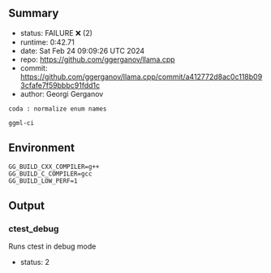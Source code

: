 ## Summary

- status:  FAILURE ❌ (2)
- runtime: 0:42.71
- date:    Sat Feb 24 09:09:26 UTC 2024
- repo:    https://github.com/ggerganov/llama.cpp
- commit:  https://github.com/ggerganov/llama.cpp/commit/a412772d8ac0c118b093cfafe7f59bbbc91fdd1c
- author:  Georgi Gerganov
```
coda : normalize enum names

ggml-ci
```

## Environment

```
GG_BUILD_CXX_COMPILER=g++
GG_BUILD_C_COMPILER=gcc
GG_BUILD_LOW_PERF=1
```

## Output

### ctest_debug

Runs ctest in debug mode
- status: 2
```

```


